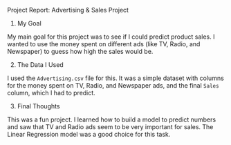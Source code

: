 Project Report: Advertising & Sales Project

1. My Goal

My main goal for this project was to see if I could predict product sales. I wanted to use the money spent on different ads (like TV, Radio, and Newspaper) to guess how high the sales would be.

2. The Data I Used

I used the `Advertising.csv` file for this. It was a simple dataset with columns for the money spent on TV, Radio, and Newspaper ads, and the final `Sales` column, which I had to predict.

3. Final Thoughts

This was a fun project. I learned how to build a model to predict numbers and saw that TV and Radio ads seem to be very important for sales. The Linear Regression model was a good choice for this task.
